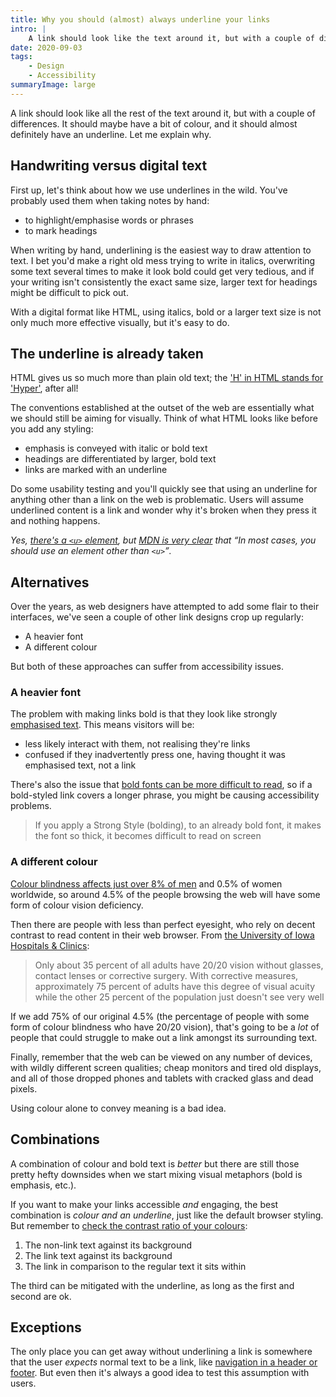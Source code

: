 ```yaml
---
title: Why you should (almost) always underline your links
intro: |
    A link should look like the text around it, but with a couple of differences: maybe a bit of colour and (almost) always an underline.
date: 2020-09-03
tags:
    - Design
    - Accessibility
summaryImage: large
---
```


A link should look like all the rest of the text around it, but with a couple of differences. It should maybe have a bit of colour, and it should almost definitely have an underline. Let me explain why.


## Handwriting versus digital text

First up, let's think about how we use underlines in the wild. You've probably used them when taking notes by hand:

- to highlight/emphasise words or phrases
- to mark headings

When writing by hand, underlining is the easiest way to draw attention to text. I bet you'd make a right old mess trying to write in italics, overwriting some text several times to make it look bold could get very tedious, and if your writing isn't consistently the exact same size, larger text for headings might be difficult to pick out.

With a digital format like HTML, using italics, bold or a larger text size is not only much more effective visually, but it's easy to do.


## The underline is already taken

HTML gives us so much more than plain old text; the ['H' in HTML stands for 'Hyper'](https://www.w3.org/WhatIs.html), after all!

The conventions established at the outset of the web are essentially what we should still be aiming for visually. Think of what HTML looks like before you add any styling:

- emphasis is conveyed with italic or bold text
- headings are differentiated by larger, bold text
- links are marked with an underline

Do some usability testing and you'll quickly see that using an underline for anything other than a link on the web is problematic. Users will assume underlined content is a link and wonder why it's broken when they press it and nothing happens.

<i>Yes, [there's a `<u>` element](https://html.spec.whatwg.org/multipage/text-level-semantics.html#the-u-element), but [MDN is very clear](https://developer.mozilla.org/en-US/docs/Web/HTML/Element/u#Other_elements_to_consider_using) that <q cite="https://developer.mozilla.org/en-US/docs/Web/HTML/Element/u#Other_elements_to_consider_using">In most cases, you should use an element other than `<u>`</q>.</i>


## Alternatives

Over the years, as web designers have attempted to add some flair to their interfaces, we've seen a couple of other link designs crop up regularly:

- A heavier font
- A different colour

But both of these approaches can suffer from accessibility issues.

### A heavier font

The problem with making links bold is that they look like strongly [emphasised text](/blog/whats-emphasis-and-whats-not). This means visitors will be:

- less likely interact with them, not realising they're links
- confused if they inadvertently press one, having thought it was emphasised text, not a link

There's also the issue that [bold fonts can be more difficult to read](https://pressbooks.ulib.csuohio.edu/accessibility/chapter/chapter-2-4-formatting-font-for-readability/), so if a bold-styled link covers a longer phrase, you might be causing accessibility problems.

> If you apply a Strong Style (bolding), to an already bold font, it makes the font so thick, it becomes difficult to read on screen

### A different colour

[Colour blindness affects just over 8% of men](https://www.colourblindawareness.org/colour-blindness/) and 0.5% of women worldwide, so around 4.5% of the people browsing the web will have some form of colour vision deficiency.

Then there are people with less than perfect eyesight, who rely on decent contrast to read content in their web browser. From [the University of Iowa Hospitals &amp; Clinics](https://uihc.org/health-topics/what-2020-vision):

> Only about 35 percent of all adults have 20/20 vision without glasses, contact lenses or corrective surgery. With corrective measures, approximately 75 percent of adults have this degree of visual acuity while the other 25 percent of the population just doesn't see very well

If we add 75% of our original 4.5% (the percentage of people with some form of colour blindness who have 20/20 vision), that's going to be a *lot* of people that could struggle to make out a link amongst its surrounding text.

Finally, remember that the web can be viewed on any number of devices, with wildly different screen qualities; cheap monitors and tired old displays, and all of those dropped phones and tablets with cracked glass and dead pixels.

Using colour alone to convey meaning is a bad idea.


## Combinations

A combination of colour and bold text is *better* but there are still those pretty hefty downsides when we start mixing visual metaphors (bold is emphasis, etc.).

If you want to make your links accessible *and* engaging, the best combination is *colour and an underline*, just like the default browser styling. But remember to [check the contrast ratio of your colours](https://webaim.org/resources/linkcontrastchecker/):

1. The non-link text against its background
2. The link text against its background
3. The link in comparison to the regular text it sits within

The third can be mitigated with the underline, as long as the first and second are ok.


## Exceptions

The only place you can get away without underlining a link is somewhere that the user *expects* normal text to be a link, like [navigation in a header or footer](https://design-system.service.gov.uk/styles/typography/#links-without-underlines). But even then it's always a good idea to test this assumption with users.
